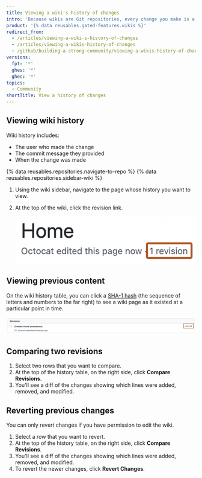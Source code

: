 ```yaml
---
title: Viewing a wiki's history of changes
intro: 'Because wikis are Git repositories, every change you make is a commit that you can view.'
product: '{% data reusables.gated-features.wikis %}'
redirect_from:
  - /articles/viewing-a-wiki-s-history-of-changes
  - /articles/viewing-a-wikis-history-of-changes
  - /github/building-a-strong-community/viewing-a-wikis-history-of-changes
versions:
  fpt: '*'
  ghes: '*'
  ghec: '*'
topics:
  - Community
shortTitle: View a history of changes
---
```


## Viewing wiki history

Wiki history includes:
* The user who made the change
* The commit message they provided
* When the change was made

{% data reusables.repositories.navigate-to-repo %}
{% data reusables.repositories.sidebar-wiki %}
1. Using the wiki sidebar, navigate to the page whose history you want to view.
1. At the top of the wiki, click the revision link.

   ![Screenshot of the title of a wiki page. The revision link is outlined in dark orange.](/assets/images/help/wiki/wiki-revision-link.png)

## Viewing previous content

On the wiki history table, you can click a [SHA-1 hash](https://en.wikipedia.org/wiki/SHA-1)
(the sequence of letters and numbers to the far right) to see a wiki page as it
existed at a particular point in time.

![Screenshot of the revisions page. The wiki's SHA number is outlined in dark orange.](/assets/images/help/wiki/wiki-sha-number.png)

## Comparing two revisions

1. Select two rows that you want to compare.
1. At the top of the history table, on the right side, click **Compare Revisions**.
1. You'll see a diff of the changes showing which lines were added, removed, and
modified.

## Reverting previous changes

You can only revert changes if you have permission to edit the wiki.

1. Select a row that you want to revert.
1. At the top of the history table, on the right side, click **Compare Revisions**.
1. You'll see a diff of the changes showing which lines were added, removed, and modified.
1. To revert the newer changes, click **Revert Changes**.
